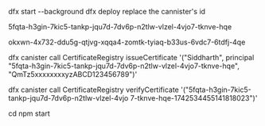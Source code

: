 dfx start --background
dfx deploy
replace the cannister's id

5fqta-h3gin-7kic5-tankp-jqu7d-7dv6p-n2tlw-vlzel-4vjo7-tknve-hqe

okxwn-4x732-ddu5g-qtjvg-xqqa4-zomtk-tyiaq-b33us-6vdc7-6tdfj-4qe

 <!-- dfx canister call CertificateRegistry issueCertificate \
'("Siddharth","5fqta-h3gin-7kic5-tankp-jqu7d-7dv6p-n2tlw-vlzel-4vjo7-tknve-hqe", "QmTz5xxxxxxxxyzABCD123456789")'
(
  "5fqta-h3gin-7kic5-tankp-jqu7d-7dv6p-n2tlw-vlzel-4vjo7-tknve-hqe-1742534455141818023",
) -->


dfx canister call CertificateRegistry issueCertificate
'("Siddharth", principal "5fqta-h3gin-7kic5-tankp-jqu7d-7dv6p-n2tlw-vlzel-4vjo7-tknve-hqe", "QmTz5xxxxxxxxyzABCD123456789")'

dfx canister call CertificateRegistry verifyCertificate '("5fqta-h3gin-7kic5-tankp-jqu7d-7dv6p-n2tlw-vlzel-4vjo
7-tknve-hqe-1742534455141818023")'



cd <frontend-dir>
npm start